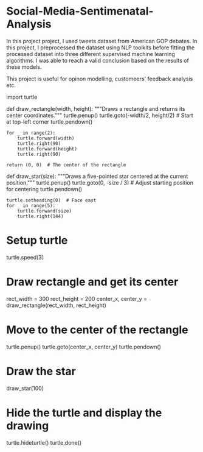 # Social-Media-Sentimenatal-Analysis

In this project project, I used tweets dataset from American GOP debates. In this project, I preprocessed the dataset using NLP toolkits before fitting the processed dataset into three different supervised machine learning algorithms. I was able to reach a valid conclusion based on the results of these models. 

This project is useful for opinon modelling, customeers' feedback analysis etc.

import turtle

def draw_rectangle(width, height):
    """Draws a rectangle and returns its center coordinates."""
    turtle.penup()
    turtle.goto(-width/2, height/2)  # Start at top-left corner
    turtle.pendown()
    
    for _ in range(2):
        turtle.forward(width)
        turtle.right(90)
        turtle.forward(height)
        turtle.right(90)

    return (0, 0)  # The center of the rectangle

def draw_star(size):
    """Draws a five-pointed star centered at the current position."""
    turtle.penup()
    turtle.goto(0, -size / 3)  # Adjust starting position for centering
    turtle.pendown()
    
    turtle.setheading(0)  # Face east
    for _ in range(5):
        turtle.forward(size)
        turtle.right(144)

# Setup turtle
turtle.speed(3)

# Draw rectangle and get its center
rect_width = 300
rect_height = 200
center_x, center_y = draw_rectangle(rect_width, rect_height)

# Move to the center of the rectangle
turtle.penup()
turtle.goto(center_x, center_y)
turtle.pendown()

# Draw the star
draw_star(100)

# Hide the turtle and display the drawing
turtle.hideturtle()
turtle.done()
